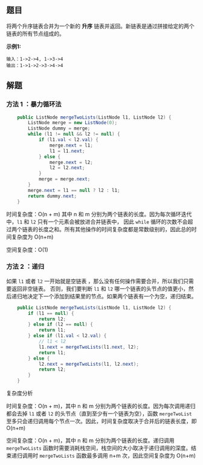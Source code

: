 ## 题目

将两个升序链表合并为一个新的 **升序** 链表并返回。新链表是通过拼接给定的两个链表的所有节点组成的。 

**示例1:**

```
输入：1->2->4, 1->3->4
输出：1->1->2->3->4->4
```

## 解题

### 方法  1 ：暴力循环法

```java
    public ListNode mergeTwoLists(ListNode l1, ListNode l2) {
        ListNode merge = new ListNode(0);
        ListNode dummy = merge;
        while (l1 != null && l2 != null) {
            if (l1.val < l2.val) {
                merge.next = l1;
                l1 = l1.next;
            } else {
                merge.next = l2;
                l2 = l2.next;
            }
            merge = merge.next;
        }
        merge.next = l1 == null ? l2 : l1;
        return dummy.next;
    }
```

时间复杂度：O(n + m) 其中 n 和 m 分别为两个链表的长度。因为每次循环迭代中，`l1` 和 `l2` 只有一个元素会被放进合并链表中， 因此 `while` 循环的次数不会超过两个链表的长度之和。所有其他操作的时间复杂度都是常数级别的，因此总的时间复杂度为 O(n+m)

空间复杂度：O(1)

### 方法  2 ：递归

如果 `l1` 或者 `l2` 一开始就是空链表 ，那么没有任何操作需要合并，所以我们只需要返回非空链表。
否则，我们要判断 `l1` 和 `l2` 哪一个链表的头节点的值更小，然后递归地决定下一个添加到结果里的节点。如果两个链表有一个为空，递归结束。

```java
    public ListNode mergeTwoLists(ListNode l1, ListNode l2) {
        if (l1 == null) {
            return l2;
        } else if (l2 == null) {
            return l1;
        } else if (l1.val < l2.val) {
            // l1 < l2
            l1.next = mergeTwoLists(l1.next, l2);
            return l1;
        } else {
            l2.next = mergeTwoLists(l1, l2.next);
            return l2;
        }
    }
```


复杂度分析

时间复杂度：O(n + m)，其中 n 和 m 分别为两个链表的长度。因为每次调用递归都会去掉 `l1` 或者 `l2` 的头节点（直到至少有一个链表为空），函数 `mergeTwoList` 至多只会递归调用每个节点一次。因此，时间复杂度取决于合并后的链表长度，即 O(n+m)

空间复杂度：O(n + m)，其中 n 和 m 分别为两个链表的长度。递归调用 `mergeTwoLists` 函数时需要消耗栈空间，栈空间的大小取决于递归调用的深度。结束递归调用时 `mergeTwoLists` 函数最多调用 n+m 次，因此空间复杂度为 O(n+m)

